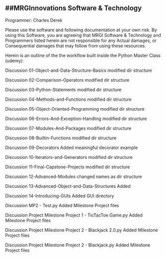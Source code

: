 ##MRGInnovations Software & Technology
------------------------------------
Programmer: Charles Derek

Please use the software and following documentation at your own risk.
By using this Software, you are agreeing that MRGI Software & Technology and Programmers listed herein are not responsible for any Actual damages,
 or Consequential damages that may follow from using these resources.

Herein is an outline of the the workflow built inside the Python Master Class (udemy):

Discussion 01-Object-and-Data-Structure-Basics	modified dir structure

Discussion 02-Comparison-Operators	modified dir structure

Discussion 03-Python-Statements	modified dir structure

Discussion 04-Methods-and-Functions	modified dir structure

Discussion 05-Object-Oriented-Programming	modified dir structure

Discussion 06-Errors-And-Exception-Handling	modified dir structure

Discussion 07-Modules-And-Packages	modified dir structure

Discussion 08-Builtin-Functions	modified dir structure

Discussion 09-Decorators	Added meaningful decorator example

Discussion 10-Iterators-and-Generators	modified dir structure

Discussion 11-Final-Capstone-Projects	modified dir structure

Discussion 12-Advanced-Modules	changed names as dir structure

Discussion 13-Advanced-Object-and-Data-Structures	Added

Discussion 14-Introducing-GUIs	Added GUI directory

Discussion MP2 - Test.py	Added Milestone Project files

Discussion Project Milestone Project 1 - TicTacToe Game.py	Added Milestone Project files

Discussion Project Milestone Project 2 - Blackjack 2.0.py	Added Milestone Project files

Discussion Project Milestone Project 2 - Blackjack.py	Added Milestone Project files

